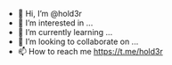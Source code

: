 - 👋 Hi, I’m @hold3r
- 👀 I’m interested in ...
- 🌱 I’m currently learning ...
- 💞️ I’m looking to collaborate on ...
- 📫 How to reach me https://t.me/hold3r

<!---
hold3r/hold3r is a ✨ special ✨ repository because its `README.md` (this file) appears on your GitHub profile.
You can click the Preview link to take a look at your changes.
--->
